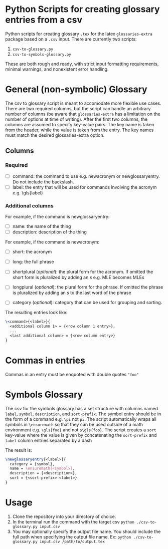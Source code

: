 # Python Scripts for creating glossary entries from a csv

Python scripts for creating glossary `.tex` for the latex `glossaries-extra` package based on a
`.csv` input. There are currently two scripts:
1. `csv-to-glossary.py`
2. `csv-to-symbols-glossary.py`

These are both rough and ready, with strict input formatting requirements, minimal warnings,
and nonexistent error handling.

# General (non-symbolic) Glossary

The csv to glossary script is meant to accomodate more flexible use cases. There are two required columns,
but the script can handle an arbitrary number of columns (be aware that `glossaries-extra` has a limitation on the number of options
at time of writing). After the first two columns, the columns are assumed to specify key-value pairs.
The key name is taken from the header, while the value is taken from the entry.
The key names must match the desired glossaries-extra option.

## Columns
### Required
*  [ ] command: the command to use e.g. newacronym or newglossaryentry. Do not include the backslash.
*  [ ] label: the entry that will be used for commands involving the acronym e.g. \gls{label}

### Additional columns
For example, if the command is newglossaryentry:
*  [ ] name: the name of the thing
*  [ ] description: description of the thing

For example, if the command is newacronym:
*  [ ] short: the acronym
*  [ ] long: the full phrase
*  [ ] shortplural (*optional*): the plural form for the acronym. If omitted the short form is pluralized by adding an *s* e.g. MLE becomes MLEs
* [ ] longplural (*optional*): the plural form for the phrase. If omitted the phrase is pluralized by adding an *s* to the last word of the phrase
* [ ] category (*optional*): category that can be used for grouping and sorting.


The resulting entries look like:
```tex
\<command>{<label>}{
  <additional column 1> = {<row column 1 entry>},
  ...
  <last additional column> = {<row column entry>}
}

```

# Commas in entries

Commas in an entry must be enquoted with double quotes `"foo"`

# Symbols Glossary

The csv for the symbols glossary has a set structure with columns named `label`, `symbol`, `description`, and `sort-prefix`.
The symbol entry should be in the form of a command e.g. `\pi` not `pi`. The script automatically wraps all symbols in `\ensuremath`
so that they can be used outside of a math environment e.g. `\gls{foo}` and not `$\gls{foo}`.
The script creates a `sort` key-value where the value is given by concatenating the `sort-prefix` and `label` column entries separated by a dash

The result is:

```tex
\newglossaryentry{<label>}{
  category = {symbol},
  name = \ensuremath{<symbol>},
  description = {<description>},
  sort = {<sort-prefix>-<label>}
}
```

# Usage

1. Clone the repository into your directory of choice.
2. In the terminal run the command with the target csv `python ./csv-to-glossary.py input.csv`
3. You may optionally specify the output file name.
You should include the full path when specifying the output file name.
Ex: `python ./csv-to-glossary.py input.csv /path/to/output.tex`
